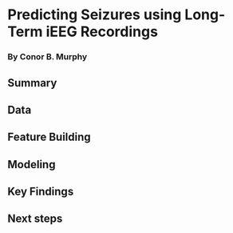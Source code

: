 # Predicting Seizures using Long-Term iEEG Recordings
### By Conor B. Murphy

## Summary

## Data

## Feature Building

## Modeling

## Key Findings

## Next steps
